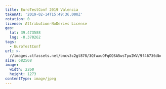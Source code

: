 ```yaml
---
title: EuroTestConf 2019 Valencia
takenAt: '2019-02-14T15:49:36.000Z'
rotation: 0
license: Attribution-NoDerivs License
geo:
  lat: 39.473588
  lng: -0.370262
tags:
  - EuroTestConf
url: >-
  //images.ctfassets.net/bncv3c2gt878/3QfwxuOFqOQSA5wsTpuIWV/9f46736dbca0f893c96a538874e0f5a4/eurotestconf-2019-valencia_32253541427_o
size: 682568
image:
  width: 2260
  height: 1273
contentType: image/jpeg
---
```


